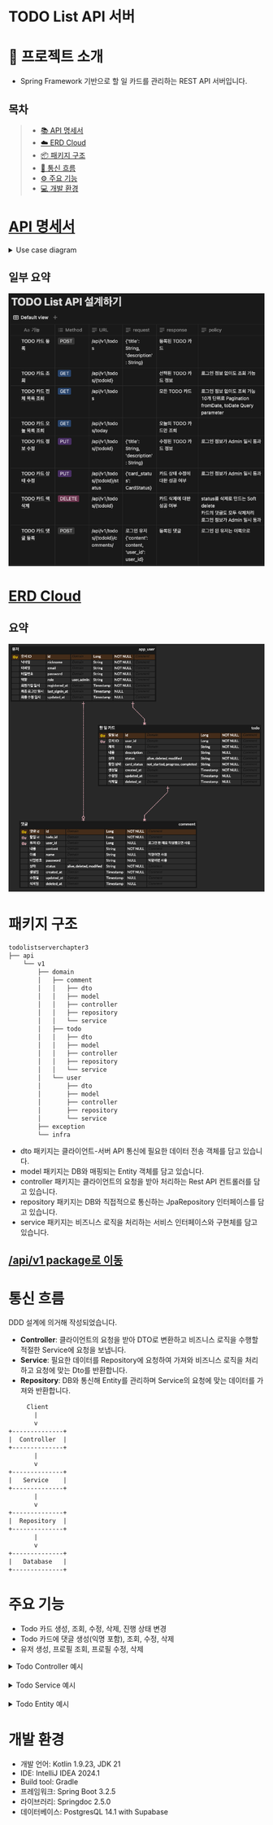 TODO List API 서버
===
# 📝 프로젝트 소개 
- Spring Framework 기반으로 할 일 카드를 관리하는 REST API 서버입니다.

<h2>목차</h2>

> - [📚 API 명세서](#API-명세서)
> - [☁️ ERD Cloud](#erd-cloud)
> - [📦 패키지 구조](#패키지-구조)
> - [🔄 통신 흐름](#통신-흐름)
> - [⚙️ 주요 기능](#주요-기능)
> - [💻 개발 환경](#개발-환경)


# [API 명세서](https://mobzz.notion.site/1c3b0b6d379f4d5aa93d4ebc058ecd12?v=3c5b824e364e4112b4865b03a336dd05&pvs=74)

<details><summary>Use case diagram</summary>

![Use case diagram](Use_Case_Diagram.drawio.svg)

</details>

## 일부 요약
![api_spec_summary.png](api_spec_summary.png)


# [ERD Cloud](https://www.erdcloud.com/d/8JmKdknxC3JsBpzEe)

## 요약

![erd_cloud.png](erd_cloud.png)


# 패키지 구조

```
todolistserverchapter3
├── api
    └── v1
        ├── domain
        │   ├── comment
        │   │   ├── dto
        │   │   ├── model
        │   │   ├── controller
        │   │   ├── repository
        │   │   └── service
        │   ├── todo
        │   │   ├── dto
        │   │   ├── model
        │   │   ├── controller
        │   │   ├── repository
        │   │   └── service
        │   └── user
        │       ├── dto
        │       ├── model
        │       ├── controller
        │       ├── repository
        │       └── service
        ├── exception
        └── infra
```

- dto 패키지는 클라이언트-서버 API 통신에 필요한 데이터 전송 객체를 담고 있습니다.<br/>
- model 패키지는 DB와 매핑되는 Entity 객체를 담고 있습니다.<br/>
- controller 패키지는 클라이언트의 요청을 받아 처리하는 Rest API 컨트롤러를 담고 있습니다.
- repository 패키지는 DB와 직접적으로 통신하는 JpaRepository 인터페이스를 담고 있습니다.
- service 패키지는 비즈니스 로직을 처리하는 서비스 인터페이스와 구현체를 담고 있습니다.

## [/api/v1 package로 이동](src/main/kotlin/org/example/todolistserverchapter3/api/v1)

# 통신 흐름

DDD 설계에 의거해 작성되었습니다.

- **Controller**: 클라이언트의 요청을 받아 DTO로 변환하고 비즈니스 로직을 수행할 적절한 Service에 요청을 보냅니다.
- **Service**: 필요한 데이터를 Repository에 요청하여 가져와 비즈니스 로직을 처리하고 요청에 맞는 Dto를 반환합니다.
- **Repository**: DB와 통신해 Entity를 관리하며 Service의 요청에 맞는 데이터를 가져와 반환합니다.

```plaintext
     Client
       |
       v
+--------------+
|  Controller  |
+--------------+
       |
       v
+--------------+
|   Service    |
+--------------+
       |
       v
+--------------+
|  Repository  |
+--------------+
       |
       v
+--------------+
|   Database   |
+--------------+
```

# 주요 기능

- Todo 카드 생성, 조회, 수정, 삭제, 진행 상태 변경
- Todo 카드에 댓글 생성(익명 포함), 조회, 수정, 삭제
- 유저 생성, 프로필 조회, 프로필 수정, 삭제

<details><summary>Todo Controller 예시</summary>

```kotlin
@RestController
@RequestMapping("/todos")
class TodoController(
    private val todoService: TodoService
) : ApiV1MappingConfig() {

    @GetMapping
    fun getTodoList(@RequestParam(defaultValue = "created_at_asc") sort: TodoSort): ResponseEntity<List<TodoDto>> {
        return ResponseEntity.status(HttpStatus.OK).body(todoService.getTodoList(sort))
    }

    /*...*/

    @PostMapping
    fun createTodo(@RequestBody request: TodoCreateDto): ResponseEntity<TodoDto> {
        return ResponseEntity.status(HttpStatus.CREATED).body(todoService.createTodo(request))
    }

    /*...*/
}
```
</details>
<br/>
<details><summary>Todo Service 예시</summary>

```kotlin
@Service
class TodoServiceImpl(
    val todoRepository: TodoRepository,
    val userRepository: UserRepository,
) : TodoService {
    override fun getTodoList(sort: TodoSort): List<TodoDto> {
        val todos = todoRepository.findAll(
            Sort.by(
                when (sort) {
                    TodoSort.CreatedAtDesc -> Sort.Direction.DESC
                    TodoSort.CreatedAtAsc -> Sort.Direction.ASC
                },
                "created_at"
            )
        )

        return todos.map { it.toDto() }
    }
    
    /*...*/

    @Transactional
    override fun createTodo(request: TodoCreateDto): TodoDto {
        val user = userRepository.findByIdOrNull(request.userId) ?: throw ModelNotFoundException(
            "User not found",
            request.userId
        )
        return todoRepository.save(
            Todo(
                title = request.title,
                description = request.description,
                user = user
            )
        ).toDto()
    }
    
    /*...*/
}
```
</details>

<br/>

<details><summary>Todo Entity 예시</summary>

```kotlin
@Entity
@Table(name = "todo")
@SQLRestriction("status != 'Deleted'")
@SQLDelete(sql = "UPDATE todo SET status = 'Deleted', deleted_at = NOW() WHERE id = ?")
class Todo(
    /*...*/
    @Enumerated(EnumType.STRING)
    @Column(name = "card_status")
    var cardStatus: TodoCardStatus = TodoCardStatus.NotStarted,

    @CreationTimestamp
    @Column(name = "created_at", updatable = false)
    val createdAt: LocalDateTime = LocalDateTime.now(),

    @UpdateTimestamp
    @Column(name = "updated_at")
    var updatedAt: LocalDateTime? = null,

    @Column(name = "deleted_at")
    var deletedAt: LocalDateTime? = null,

    @ManyToOne(fetch = FetchType.EAGER)
    @JoinColumn(name = "user_id")
    val user: User
) 

/*...*/
```
</details>

# 개발 환경

- 개발 언어: Kotlin 1.9.23, JDK 21
- IDE: IntelliJ IDEA 2024.1
- Build tool: Gradle
- 프레임워크: Spring Boot 3.2.5
- 라이브러리: Springdoc 2.5.0
- 데이터베이스: PostgresQL 14.1 with Supabase